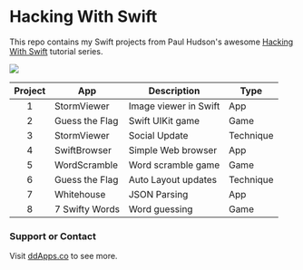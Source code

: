 # Hacking With Swift
This repo contains my Swift projects from Paul Hudson's awesome [Hacking With Swift](http://www.hackingwithswift.com/) tutorial series.

![](https://raw.githubusercontent.com/duliodenis/HackingWithSwift/master/art/HackingWithSwift.png)

| Project        | App           | Description  | Type |
| :-------------: |-------------| -----| ----|
| 1      | StormViewer | Image viewer in Swift | App |
| 2 | Guess the Flag | Swift UIKit game | Game |
| 3 | StormViewer | Social Update | Technique |
| 4 | SwiftBrowser | Simple Web browser | App |
| 5 | WordScramble | Word scramble game | Game |
| 6 | Guess the Flag | Auto Layout updates| Technique |
| 7 | Whitehouse | JSON Parsing | App |
| 8 | 7 Swifty Words | Word guessing | Game |

### Support or Contact
Visit [ddApps.co](http://ddapps.co) to see more.
